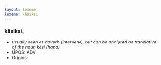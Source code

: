 ```yaml
---
layout: lexeme
lexeme: käsiksi
---
```


###  käsiksi₁

* _usually seen as adverb (intervene), but can be analysed as translative of the noun *käsi* (hand)_
* UPOS:  ADV
* Origins: 

